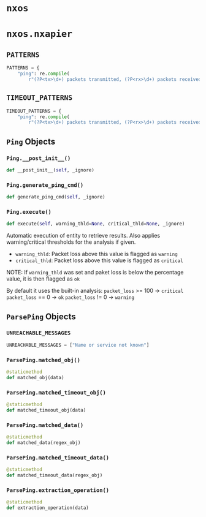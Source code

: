 # `nxos`


# `nxos.nxapier`


## `PATTERNS`

```python
PATTERNS = {
    "ping": re.compile(
        r"(?P<tx>\d+) packets transmitted, (?P<rx>\d+) packets received, " ...
```


## `TIMEOUT_PATTERNS`

```python
TIMEOUT_PATTERNS = {
    "ping": re.compile(
        r"(?P<tx>\d+) packets transmitted, (?P<rx>\d+) packets received, " ...
```


## `Ping` Objects


### `Ping.__post_init__()`

```python
def __post_init__(self, _ignore)
```


### `Ping.generate_ping_cmd()`

```python
def generate_ping_cmd(self, _ignore)
```


### `Ping.execute()`

```python
def execute(self, warning_thld=None, critical_thld=None, _ignore)
```

Automatic execution of entity to retrieve results. Also applies warning/critical
thresholds for the analysis if given.

- `warning_thld`: Packet loss above this value is flagged as `warning`
- `critical_thld`: Packet loss above this value is flagged as `critical`

NOTE: If `warning_thld` was set and paket loss is below the percentage value,
it is then flagged as `ok`

By default it uses the built-in analysis:
`packet_loss` >= 100 -> `critical`
`packet_loss` == 0   -> `ok`
`packet_loss` != 0   -> `warning`

## `ParsePing` Objects


### `UNREACHABLE_MESSAGES`

```python
UNREACHABLE_MESSAGES = ["Name or service not known"]
```


### `ParsePing.matched_obj()`

```python
@staticmethod
def matched_obj(data)
```


### `ParsePing.matched_timeout_obj()`

```python
@staticmethod
def matched_timeout_obj(data)
```


### `ParsePing.matched_data()`

```python
@staticmethod
def matched_data(regex_obj)
```


### `ParsePing.matched_timeout_data()`

```python
@staticmethod
def matched_timeout_data(regex_obj)
```


### `ParsePing.extraction_operation()`

```python
@staticmethod
def extraction_operation(data)
```


